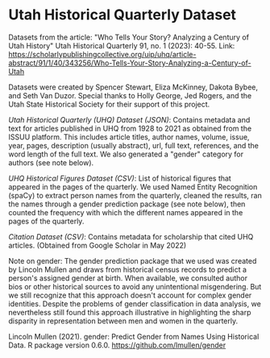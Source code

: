 # Utah Historical Quarterly Dataset

Datasets from the article: "Who Tells Your Story? Analyzing a Century of Utah History" Utah Historical Quarterly 91, no. 1 (2023): 40-55. 
Link: https://scholarlypublishingcollective.org/uip/uhq/article-abstract/91/1/40/343256/Who-Tells-Your-Story-Analyzing-a-Century-of-Utah

Datasets were created by Spencer Stewart, Eliza McKinney, Dakota Bybee, and Seth Van Duzor. Special thanks to Holly George, Jed Rogers, and the Utah State Historical Society for their support of this project.

*Utah Historical Quarterly (UHQ) Dataset (JSON)*: Contains metadata and text for articles published in UHQ from 1928 to 2021 as obtained from the ISSUU platform. This includes article titles, author names, volume, issue, year, pages, description (usually  abstract), url, full text, references, and the word length of the full text. We also generated a "gender" category for authors (see note below). 

*UHQ Historical Figures Dataset (CSV)*: List of historical figures that appeared in the pages of the quarterly. We used Named Entity Recognition (spaCy) to extract person names from the quarterly, cleaned the results, ran the names through a gender prediction package (see note below), then counted the frequency with which the different names appeared in the pages of the quarterly. 

*Citation Dataset (CSV)*: Contains metadata for scholarship that cited UHQ articles. (Obtained from Google Scholar in May 2022)

Note on gender:
The gender prediction package that we used was created by Lincoln Mullen and draws from historical census records to predict a person's assigned gender at birth. When available, we consulted author bios or other historical sources to avoid any unintentional misgendering. But we still recognize that this approach doesn't account for complex gender identities. Despite the problems of gender classification in data analysis, we nevertheless still found this approach illustrative in highlighting the sharp disparity in representation between men and women in the quarterly. 

Lincoln Mullen (2021). gender: Predict Gender from Names Using Historical Data. R package version 0.6.0. https://github.com/lmullen/gender
